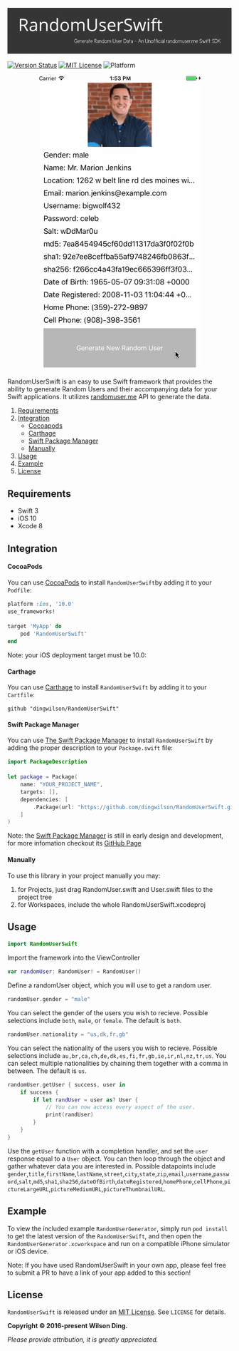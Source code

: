 <p align="center">
  <img src="Assets/banner.png" width="780" title="RandomUserSwift">
</p>

[![Version Status](https://img.shields.io/cocoapods/v/RandomUserSwift.svg)][podLink]
[![MIT License](https://img.shields.io/badge/license-MIT-blue.svg)][mitLink]
![Platform](https://img.shields.io/badge/platforms-iOS%2010.0+-333333.svg)

<p align="center">
  <img src="Assets/screenshot.gif" width="369" title="Screenshot">
</p>

RandomUserSwift is an easy to use Swift framework that provides the ability to generate Random Users and their accompanying data for your Swift applications. It utilizes [randomuser.me](http://www.randomuser.me) API to generate the data.

1. [Requirements](#requrements)
2. [Integration](#integration)
    - [Cocoapods](#cocoapods)
    - [Carthage](#carthage)
    - [Swift Package Manager](#swift-package-manager)
    - [Manually](#manually)
3. [Usage](#usage)
4. [Example](#example)
5. [License](#license)

## Requirements

- Swift 3
- iOS 10
- Xcode 8

## Integration

#### CocoaPods
You can use [CocoaPods](http://cocoapods.org/) to install `RandomUserSwift`by adding it to your `Podfile`:
```ruby
platform :ios, '10.0'
use_frameworks!

target 'MyApp' do
	pod 'RandomUserSwift'
end
```
Note: your iOS deployment target must be 10.0:

#### Carthage
You can use [Carthage](https://github.com/Carthage/Carthage) to install `RandomUserSwift` by adding it to your `Cartfile`:
```
github "dingwilson/RandomUserSwift"
```

#### Swift Package Manager
You can use [The Swift Package Manager](https://swift.org/package-manager) to install `RandomUserSwift` by adding the proper description to your `Package.swift` file:
```swift
import PackageDescription

let package = Package(
    name: "YOUR_PROJECT_NAME",
    targets: [],
    dependencies: [
        .Package(url: "https://github.com/dingwilson/RandomUserSwift.git", versions: Version(1,0,0)..<Version(2, .max, .max)),
    ]
)
```

Note: the [Swift Package Manager](https://swift.org/package-manager) is still in early design and development, for more infomation checkout its [GitHub Page](https://github.com/apple/swift-package-manager)

#### Manually

To use this library in your project manually you may:  

1. for Projects, just drag RandomUser.swift and User.swift files to the project tree
2. for Workspaces, include the whole RandomUserSwift.xcodeproj

## Usage

```swift
import RandomUserSwift
```
Import the framework into the ViewController

```swift
var randomUser: RandomUser! = RandomUser()
```
Define a randomUser object, which you will use to get a random user.

```swift
randomUser.gender = "male"
```
You can select the gender of the users you wish to recieve. Possible selections include `both`, `male`, or `female`. The default is `both`.

```swift
randomUser.nationality = "us,dk,fr,gb"
```
You can select the nationality of the users you wish to recieve. Possible selections include `au,br,ca,ch,de,dk,es,fi,fr,gb,ie,ir,nl,nz,tr,us`. You can select multiple nationalities by chaining them together with a comma in between. The default is `us`. 

```swift
randomUser.getUser { success, user in
    if success {
        if let randUser = user as? User {
            // You can now access every aspect of the user.
            print(randUser)
        }
    }
}
```
Use the `getUser` function with a completion handler, and set the `user` response equal to a `User` object. You can then loop through the object and gather whatever data you are interested in. Possible datapoints include `gender`,`title`,`firstName`,`lastName`,`street`,`city`,`state`,`zip`,`email`,`username`,`password`,`salt`,`md5`,`sha1`,`sha256`,`dateOfBirth`,`dateRegistered`,`homePhone`,`cellPhone`,`pictureLargeURL`,`pictureMediumURL`,`pictureThumbnailURL`.

## Example

To view the included example `RandomUserGenerator`, simply run `pod install` to get the latest version of the `RandomUserSwift`, and then open the `RandomUserGenerator.xcworkspace` and run on a compatible iPhone simulator or iOS device.

Note: If you have used RandomUserSwift in your own app, please feel free to submit a PR to have a link of your app added to this section!

## License

`RandomUserSwift` is released under an [MIT License][mitLink]. See `LICENSE` for details.

**Copyright &copy; 2016-present Wilson Ding.**

*Please provide attribution, it is greatly appreciated.*

[podLink]:https://cocoapods.org/pods/RandomUserSwift
[mitLink]:http://opensource.org/licenses/MIT
